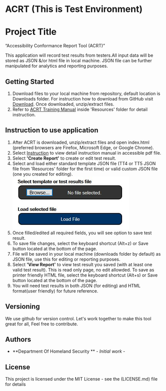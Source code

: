 # ACRT (This is Test Environment)
# Project Title
“Accessibility Conformance Report Tool (ACRT)” 

This application will record test results from testers.All input data will be stored as JSON &/or html file in local machine. JSON file can be further manipulated for analytics and reporting purposes. 

## Getting Started
1) Download files to your local machine from repository, default location is Downloads folder. For instruction how to download from GitHub visit [Download](https://www.wikihow.com/Download-a-GitHub-Folder ). Once downloaded, unzip/extract files. 
2) Refer to [ACRT Training Manual](https://github.com/Section508Coordinators/ACRT/blob/master/Resources/ACRTTrainingManual.pdf ) inside 'Resources' folder for detail instruction. 


## Instruction to use application
1) After ACRT is downloaded, unzip/extract files and open index.html  (preferred browsers are Firefox, Microsoft Edge, or Google Chrome). <br />
2) Select [Instruction](https://github.com/Section508Coordinators/ACRT/blob/master/Resources/ACRTTrainingManual.pdf ) to view detail instruction manual in accessible pdf file. <br />
3) Select **'Create Report'** to create or edit test result. 
4) Select and load either standard template JSON file (TT4 or TT5 JSON file from 'Resources' folder for the first time) or valid custom JSON file (one you created for editing). <br />
![Select & Load](./Resources/select_load.JPG)
5) Once filled/edited all required fields, you will see option to save test result.
6) To save file changes, select the keyboard shortcut (Alt+z) or Save button located at the bottom of the page.<br/>
7) File will be saved in your local machine (downloads folder by default) as JSON file, use this for editing or reporting purposes. <br />
8) Select **'View Report'** to view test result you saved (with at least one valid test result). This is read only page, no edit allowded. To save as printer friendly HTML file, select the keyboard shortcut (Alt+s) or Save button located at the bottom of the page.<br/>
9) You will need test results in both JSON (for editing) and HTML format(user friendly) for future reference. <br/>

## Versioning

We use github for version control. Let's work together to make this tool great for all, Feel free to contribute. 

## Authors

* **Department Of Homeland Security ** - *Initial work* - 



## License

This project is licensed under the MIT License - see the (LICENSE.md) file for details

